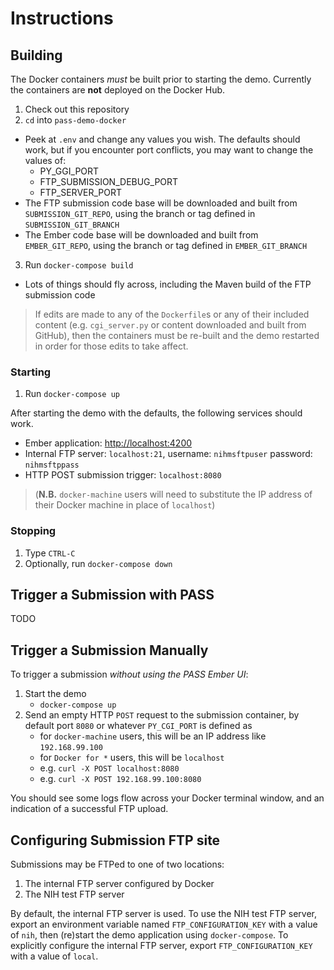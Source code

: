 # Instructions

## Building
The Docker containers _must_ be built prior to starting the demo.  Currently the containers are **not** deployed on the Docker Hub.

1. Check out this repository
2. `cd` into `pass-demo-docker`
  - Peek at `.env` and change any values you wish.  The defaults should work, but if you encounter port conflicts, you may want to change the values of:
      - PY_GGI_PORT
      - FTP_SUBMISSION_DEBUG_PORT
      - FTP_SERVER_PORT
  - The FTP submission code base will be downloaded and built from `SUBMISSION_GIT_REPO`, using the branch or tag defined in `SUBMISSION_GIT_BRANCH` 
  - The Ember code base will be downloaded and built from `EMBER_GIT_REPO`, using the branch or tag defined in `EMBER_GIT_BRANCH`
3. Run `docker-compose build`
  - Lots of things should fly across, including the Maven build of the FTP submission code
  
>If edits are made to any of the `Dockerfile`s or any of their included content (e.g. `cgi_server.py` or content downloaded and built from GitHub), then the containers must be re-built and the demo restarted in order for those edits to take affect.
  
### Starting
1. Run `docker-compose up`

After starting the demo with the defaults, the following services should work.  

  - Ember application: [http://localhost:4200](http://localhost:4200)
  - Internal FTP server: `localhost:21`, username: `nihmsftpuser` password: `nihmsftppass`
  - HTTP POST submission trigger: `localhost:8080`


>(**N.B.** `docker-machine` users will need to substitute the IP address of their Docker machine in place of `localhost`)

### Stopping
1. Type `CTRL-C`
1. Optionally, run `docker-compose down`

## Trigger a Submission with PASS
TODO

## Trigger a Submission Manually
To trigger a submission _without using the PASS Ember UI_:
1. Start the demo
    - `docker-compose up`
2. Send an empty HTTP `POST` request to the submission container, by default port `8080` or whatever `PY_CGI_PORT` is defined as
    - for `docker-machine` users, this will be an IP address like `192.168.99.100`
    - for `Docker for *` users, this will be `localhost`
    - e.g. `curl -X POST localhost:8080`
    - e.g. `curl -X POST 192.168.99.100:8080`

You should see some logs flow across your Docker terminal window, and an indication of a successful FTP upload.

## Configuring Submission FTP site
Submissions may be FTPed to one of two locations:
1. The internal FTP server configured by Docker
2. The NIH test FTP server

By default, the internal FTP server is used.  To use the NIH test FTP server, export an environment variable named `FTP_CONFIGURATION_KEY` with a value of `nih`, then (re)start the demo application using `docker-compose`.  To explicitly configure the internal FTP server, export `FTP_CONFIGURATION_KEY` with a value of `local`.
 

